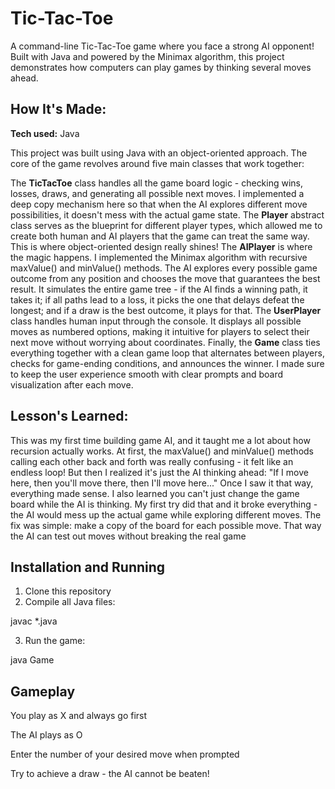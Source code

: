 # Tic-Tac-Toe
A command-line Tic-Tac-Toe game where you face a strong AI opponent! Built with Java and powered by the Minimax algorithm, this project demonstrates how computers can play games by thinking several moves ahead.

## How It's Made:
**Tech used:** Java

This project was built using Java with an object-oriented approach. The core of the game revolves around five main classes that work together:


The **TicTacToe** class handles all the game board logic - checking wins, losses, draws, and generating all possible next moves. I implemented a deep copy mechanism here so that when the AI explores different move possibilities, it doesn't mess with the actual game state.
The **Player** abstract class serves as the blueprint for different player types, which allowed me to create both human and AI players that the game can treat the same way. This is where object-oriented design really shines!
The **AIPlayer** is where the magic happens. I implemented the Minimax algorithm with recursive maxValue() and minValue() methods. The AI explores every possible game outcome from any position and chooses the move that guarantees the best result. It simulates the entire game tree - if the AI finds a winning path, it takes it; if all paths lead to a loss, it picks the one that delays defeat the longest; and if a draw is the best outcome, it plays for that.
The **UserPlayer** class handles human input through the console. It displays all possible moves as numbered options, making it intuitive for players to select their next move without worrying about coordinates.
Finally, the **Game** class ties everything together with a clean game loop that alternates between players, checks for game-ending conditions, and announces the winner. I made sure to keep the user experience smooth with clear prompts and board visualization after each move.

## Lesson's Learned:

This was my first time building game AI, and it taught me a lot about how recursion actually works. At first, the maxValue() and minValue() methods calling each other back and forth was really confusing - it felt like an endless loop! But then I realized it's just the AI thinking ahead: "If I move here, then you'll move there, then I'll move here..." Once I saw it that way, everything made sense.
I also learned you can't just change the game board while the AI is thinking. My first try did that and it broke everything - the AI would mess up the actual game while exploring different moves. The fix was simple: make a copy of the board for each possible move. That way the AI can test out moves without breaking the real game

## Installation and Running

1. Clone this repository
2. Compile all Java files:

javac *.java

3. Run the game:


java Game


## Gameplay

You play as X and always go first


The AI plays as O


Enter the number of your desired move when prompted


Try to achieve a draw - the AI cannot be beaten!

